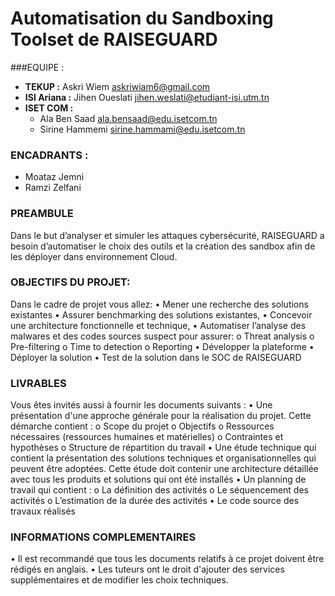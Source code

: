 # Automatisation du Sandboxing Toolset de RAISEGUARD
###EQUIPE : 
- **TEKUP :** Askri Wiem askriwiam6@gmail.com 
- **ISI Ariana :** Jihen Oueslati jihen.weslati@etudiant-isi.utm.tn 
- **ISET COM :**
    * Ala Ben Saad ala.bensaad@edu.isetcom.tn 
	* Sirine Hammemi sirine.hammami@edu.isetcom.tn
### ENCADRANTS :
- Moataz Jemni
- Ramzi Zelfani
### PREAMBULE 
Dans le but d’analyser et simuler les attaques cybersécurité, RAISEGUARD a besoin d’automatiser le choix des outils et la création des sandbox afin de les déployer dans environnement Cloud. 
### OBJECTIFS DU PROJET:
Dans le cadre de projet vous allez:
•	Mener une recherche des solutions existantes
•	Assurer benchmarking des solutions existantes,
•	Concevoir une architecture fonctionnelle et technique, 
•	Automatiser l’analyse des malwares et des codes sources suspect pour assurer: 
o	Threat analysis
o	Pre-filtering
o	Time to detection
o	Reporting
•	Développer la plateforme 
•	Déployer la solution
•	Test de la solution dans le SOC de RAISEGUARD
### LIVRABLES
Vous êtes invités aussi à fournir les documents suivants :
•	Une présentation d'une approche générale pour la réalisation du projet. Cette démarche contient :
o	Scope du projet
o	Objectifs
o	Ressources nécessaires (ressources humaines et matérielles)
o	Contraintes et hypothèses
o	Structure de répartition du travail
•	Une étude technique qui contient la présentation des solutions techniques et organisationnelles qui peuvent être adoptées. Cette étude doit contenir une architecture détaillée avec tous les produits et solutions qui ont été installés
•	Un planning de travail qui contient :
o	La définition des activités
o	Le séquencement des activités
o	L’estimation de la durée des activités
•	Le code source des travaux réalisés 
### INFORMATIONS COMPLEMENTAIRES
•	Il est recommandé que tous les documents relatifs à ce projet doivent être rédigés en anglais.
•	Les tuteurs ont le droit d'ajouter des services supplémentaires et de modifier les choix techniques.


